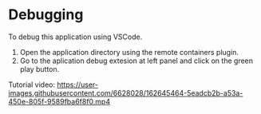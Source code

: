 # Debugging

To debug this application using VSCode.

1. Open the application directory using the remote containers plugin.
2. Go to the aplication debug extesion at left panel and click on the green play button.

Tutorial video: https://user-images.githubusercontent.com/6628028/162645464-5eadcb2b-a53a-450e-805f-9589fba6f8f0.mp4
